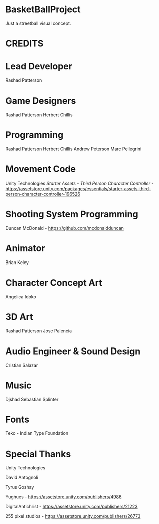 # BasketBallProject

Just a streetball visual concept.

# CREDITS

# Lead Developer
Rashad Patterson 

# Game Designers
Rashad Patterson
Herbert Chillis

# Programming
Rashad Patterson
Herbert Chillis
Andrew Peterson
Marc Pellegrini

# Movement Code
Unity Technologies _Starter Assets - Third Person Character Controller_ - https://assetstore.unity.com/packages/essentials/starter-assets-third-person-character-controller-196526

# Shooting System Programming
Duncan McDonald - https://github.com/mcdonaldduncan

# Animator
Brian Keley

# Character Concept Art 
Angelica Idoko

# 3D Art
Rashad Patterson
Jose Palencia

# Audio Engineer & Sound Design
Cristian Salazar

# Music
Djshad
Sebastian Splinter

# Fonts
Teko - Indian Type Foundation


# Special Thanks
Unity Technologies

David Antognoli

Tyrus Goshay

Yughues - https://assetstore.unity.com/publishers/4986

DigitalAntichrist - https://assetstore.unity.com/publishers/21223

255 pixel studios - https://assetstore.unity.com/publishers/26773
